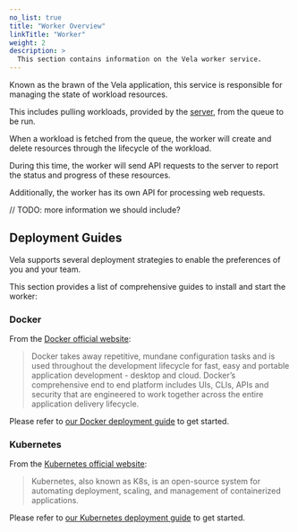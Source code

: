 ```yaml
---
no_list: true
title: "Worker Overview"
linkTitle: "Worker"
weight: 2
description: >
  This section contains information on the Vela worker service.
---
```


Known as the brawn of the Vela application, this service is responsible for managing the state of workload resources.

This includes pulling workloads, provided by the [server](/docs/administration/server/), from the queue to be run.

When a workload is fetched from the queue, the worker will create and delete resources through the lifecycle of the workload.

During this time, the worker will send API requests to the server to report the status and progress of these resources.

Additionally, the worker has its own API for processing web requests.

// TODO: more information we should include?

## Deployment Guides

Vela supports several deployment strategies to enable the preferences of you and your team.

This section provides a list of comprehensive guides to install and start the worker:

### Docker

From the [Docker official website](https://docker.io/):

> Docker takes away repetitive, mundane configuration tasks and is used throughout the development lifecycle for fast, easy and portable application development - desktop and cloud. Docker’s comprehensive end to end platform includes UIs, CLIs, APIs and security that are engineered to work together across the entire application delivery lifecycle.

Please refer to [our Docker deployment guide](/docs/administration/worker/docker/) to get started.

### Kubernetes

From the [Kubernetes official website](https://kubernetes.io/):

> Kubernetes, also known as K8s, is an open-source system for automating deployment, scaling, and management of containerized applications.

Please refer to [our Kubernetes deployment guide](/docs/administration/worker/kubernetes/) to get started.
